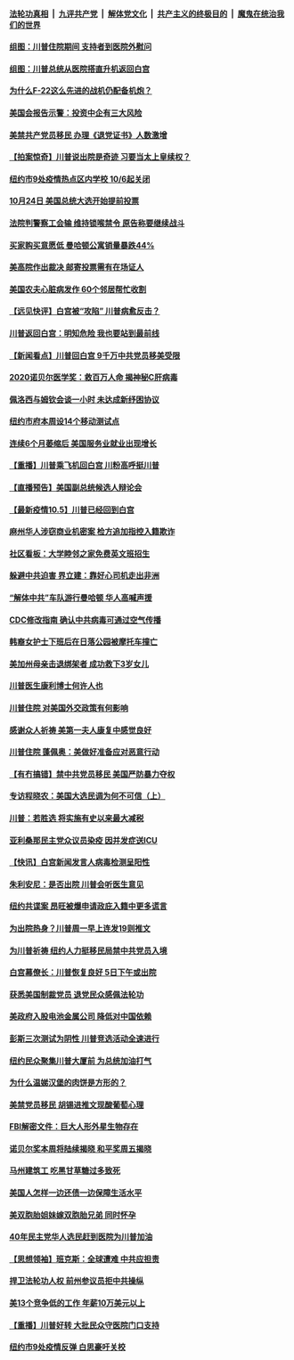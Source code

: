 ####  [法轮功真相](../../../../basic/blob/master/README.md?t=10062031) &nbsp;|&nbsp; [九评共产党](../../../../9ping.md/blob/master/README.md?t=10062031) &nbsp;|&nbsp; [解体党文化](../../../../jtdwh.md/blob/master/README.md?t=10062031)  &nbsp;|&nbsp; [共产主义的终极目的](../../../../gczydzjmd.md/blob/master/README.md?t=10062031) &nbsp;|&nbsp; [魔鬼在统治我们的世界](../../../../mgztzwmdsj.md/blob/master/README.md?t=10062031) 

#### [组图：川普住院期间 支持者到医院外慰问](../pages/nsc412/n12454178.md?t=10062031) 

#### [组图：川普总统从医院搭直升机返回白宫](../pages/nsc412/n12456783.md?t=10062031) 

#### [为什么F-22这么先进的战机仍配备机炮？](../pages/nsc412/n12456850.md?t=10062031) 

#### [美国会报告示警：投资中企有三大风险](../pages/nsc412/n12456550.md?t=10062031) 

#### [美禁共产党员移民  办理《退党证书》人数激增](../pages/nsc412/n12456276.md?t=10062031) 

#### [【拍案惊奇】川普说出院是奇迹 习要当太上皇续权？](../pages/nsc412/n12456305.md?t=10062031) 

#### [纽约市9处疫情热点区内学校 10/6起关闭](../pages/nsc412/n12455619.md?t=10062031) 

#### [10月24日 美国总统大选开始提前投票](../pages/nsc412/n12456281.md?t=10062031) 

#### [法院判警察工会输 维持锁喉禁令 原告称要继续战斗](../pages/nsc412/n12456219.md?t=10062031) 

#### [买家购买意愿低 曼哈顿公寓销量暴跌44%](../pages/nsc412/n12456284.md?t=10062031) 

#### [美高院作出裁决 邮寄投票需有在场证人](../pages/nsc412/n12456329.md?t=10062031) 

#### [美国农夫心脏病发作 60个邻居帮忙收割](../pages/nsc412/n12456347.md?t=10062031) 

#### [【远见快评】白宫被“攻陷” 川普病愈反击？](../pages/nsc412/n12456141.md?t=10062031) 

#### [川普返回白宫：明知危险 我也要站到最前线](../pages/nsc412/n12456026.md?t=10062031) 

#### [【新闻看点】川普回白宫 9千万中共党员移美受限](../pages/nsc412/n12455719.md?t=10062031) 

#### [2020诺贝尔医学奖：救百万人命 揭神秘C肝病毒](../pages/nsc412/n12455624.md?t=10062031) 

#### [佩洛西与姆钦会谈一小时 未达成新纾困协议](../pages/nsc412/n12455824.md?t=10062031) 

#### [纽约市府本周设14个移动测试点](../pages/nsc412/n12455781.md?t=10062031) 

#### [连续6个月萎缩后 美国服务业就业出现增长](../pages/nsc412/n12455806.md?t=10062031) 

#### [【重播】川普乘飞机回白宫 川粉高呼挺川普](../pages/nsc412/n12454834.md?t=10062031) 

#### [【直播预告】美国副总统候选人辩论会](../pages/nsc412/n12455352.md?t=10062031) 

#### [【最新疫情10.5】川普已经回到白宫](../pages/nsc412/n12450596.md?t=10062031) 

#### [麻州华人涉窃商业机密案 检方追加指控入籍欺诈](../pages/nsc412/n12455683.md?t=10062031) 

#### [社区看板：大学睦邻之家免费英文班招生](../pages/nsc412/n12455592.md?t=10062031) 

#### [躲避中共迫害 界立建：靠好心司机走出非洲](../pages/nsc412/n12453028.md?t=10062031) 

#### [“解体中共”车队游行曼哈顿 华人高喊声援](../pages/nsc412/n12455187.md?t=10062031) 

#### [CDC修改指南 确认中共病毒可通过空气传播](../pages/nsc412/n12455436.md?t=10062031) 

#### [韩裔女护士下班后在日落公园被摩托车撞亡](../pages/nsc412/n12455467.md?t=10062031) 

#### [美加州母亲击退绑架者 成功救下3岁女儿](../pages/nsc412/n12454874.md?t=10062031) 

#### [川普医生康利博士何许人也](../pages/nsc412/n12455289.md?t=10062031) 

#### [川普住院 对美国外交政策有何影响](../pages/nsc412/n12455146.md?t=10062031) 

#### [感谢众人祈祷 美第一夫人康复中感觉良好](../pages/nsc412/n12455295.md?t=10062031) 

#### [川普住院 蓬佩奥：美做好准备应对恶意行动](../pages/nsc412/n12455251.md?t=10062031) 

#### [【有冇搞错】禁中共党员移民 美国严防暴力夺权](../pages/nsc412/n12455228.md?t=10062031) 

#### [专访程晓农：美国大选民调为何不可信（上）](../pages/nsc412/n12455076.md?t=10062031) 

#### [川普：若胜选 将实施有史以来最大减税](../pages/nsc412/n12455098.md?t=10062031) 

#### [亚利桑那民主党众议员染疫 因并发症送ICU](../pages/nsc412/n12455125.md?t=10062031) 

#### [【快讯】白宫新闻发言人病毒检测呈阳性](../pages/nsc412/n12455118.md?t=10062031) 

#### [朱利安尼：是否出院 川普会听医生意见](../pages/nsc412/n12455010.md?t=10062031) 

#### [纽约共谍案 昂旺被爆申请政庇入籍中更多谎言](../pages/nsc412/n12453327.md?t=10062031) 

#### [为出院热身？川普周一早上连发19则推文](../pages/nsc412/n12454706.md?t=10062031) 

#### [为川普祈祷 纽约人力挺移民局禁中共党员入境](../pages/nsc412/n12453463.md?t=10062031) 

#### [白宫幕僚长：川普恢复良好 5日下午或出院](../pages/nsc412/n12454851.md?t=10062031) 

#### [获悉美国制裁党员 退党民众感佩法轮功](../pages/nsc412/n12453524.md?t=10062031) 

#### [美政府入股电池金属公司 降低对中国依赖](../pages/nsc412/n12454058.md?t=10062031) 

#### [彭斯三次测试为阴性 川普竞选活动全速进行](../pages/nsc412/n12454694.md?t=10062031) 

#### [纽约民众聚集川普大厦前 为总统加油打气](../pages/nsc412/n12453560.md?t=10062031) 

#### [为什么温娣汉堡的肉饼是方形的？](../pages/nsc412/n12454276.md?t=10062031) 

#### [美禁党员移民 胡锡进推文现酸葡萄心理](../pages/nsc412/n12454043.md?t=10062031) 

#### [FBI解密文件：巨大人形外星生物存在](../pages/nsc412/n12454095.md?t=10062031) 

#### [诺贝尔奖本周将陆续揭晓 和平奖周五揭晓](../pages/nsc412/n12453459.md?t=10062031) 

#### [马州建筑工 吃黑甘草糖过多致死](../pages/nsc412/n12453372.md?t=10062031) 

#### [美国人怎样一边还债一边保障生活水平](../pages/nsc412/n12453359.md?t=10062031) 

#### [美双胞胎姐妹嫁双胞胎兄弟 同时怀孕](../pages/nsc412/n12453340.md?t=10062031) 

#### [40年民主党华人选民赶到医院为川普加油](../pages/nsc412/n12453157.md?t=10062031) 

#### [【思想领袖】班克斯：全球遭难 中共应担责](../pages/nsc412/n12375753.md?t=10062031) 

#### [捍卫法轮功人权 前州参议员拒中共操纵](../pages/nsc412/n12452968.md?t=10062031) 

#### [美13个竞争低的工作 年薪10万美元以上](../pages/nsc412/n12418529.md?t=10062031) 

#### [【重播】川普好转 大批民众守医院门口支持](../pages/nsc412/n12452810.md?t=10062031) 

#### [纽约市9处疫情反弹 白思豪吁关校](../pages/nsc412/n12452774.md?t=10062031) 

